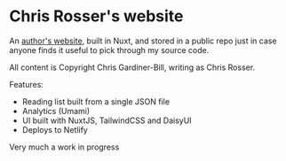 # Chris Rosser's website

An [author's website](https://chrisrosser.net), built in Nuxt, and stored in a public repo just in case anyone finds it useful to pick through my source code.

All content is Copyright Chris Gardiner-Bill, writing as Chris Rosser.

Features:

* Reading list built from a single JSON file
* Analytics (Umami)
* UI built with NuxtJS, TailwindCSS and DaisyUI
* Deploys to Netlify

Very much a work in progress
